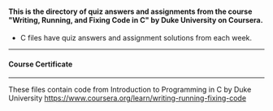 #### This is the directory of quiz answers and assignments from the course "Writing, Running, and Fixing Code in C" by Duke University on Coursera. ####



* C files have quiz answers and assignment solutions from each week.

------------------------------------------------------------

#### Course Certificate ####

------------------------------------------------------------

These files contain code from
Introduction to Programming in C by Duke University
https://www.coursera.org/learn/writing-running-fixing-code




